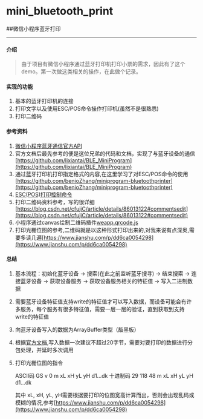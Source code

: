 # mini_bluetooth_print
##微信小程序蓝牙打印

----------


#### 介绍

> 由于项目有微信小程序通过蓝牙打印机打印小票的需求，因此有了这个demo。第一次做这类相关的操作，在此做个记录。
        

#### 实现的功能
1. 基本的蓝牙打印机的连接
2. 打印文字以及使用ESC/POS命令操作打印机(虽然不是很熟悉)
3. 打印二维码

#### 参考资料
1. [微信小程序蓝牙通信官方API](https://developers.weixin.qq.com/miniprogram/dev/api/device/bluetooth-ble/wx.writeBLECharacteristicValue.html)
2. 官方文档后最先参考的便是这位兄弟的代码和文档，实现了与蓝牙设备的通信 [https://github.com/lixiantai/BLE_MiniProgram](https://github.com/lixiantai/BLE_MiniProgram)
3. 通过蓝牙打印机打印指定格式的内容,在这里学习了对ESC/POS命令的使用 [https://github.com/benioZhang/miniprogram-bluetoothprinter](https://github.com/benioZhang/miniprogram-bluetoothprinter)
4. [ESC(POS)打印控制命令](http://www.xmjjdz.com/downloads/manual/cn/ESC(POS)%E6%89%93%E5%8D%B0%E6%8E%A7%E5%88%B6%E5%91%BD%E4%BB%A4.pdf)
5. 打印二维码资料参考，写的很详细 [https://blog.csdn.net/cfujiC/article/details/86013122#commentsedit](https://blog.csdn.net/cfujiC/article/details/86013122#commentsedit)
6. 小程序通过canvas绘制二维码插件[weapp.qrcode.js](https://github.com/yingye/weapp-qrcode)
7. 打印光栅位图的参考,二维码就是以这种形式打印出来的,对我来说有点深奥,需要多读几遍[https://www.jianshu.com/p/dd6ca0054298](https://www.jianshu.com/p/dd6ca0054298)


#### 总结

1. 基本流程：初始化蓝牙设备 -> 搜索(在此之前监听蓝牙搜寻) -> 结束搜索 -> 连接蓝牙设备 -> 获取设备服务 -> 获取设备服务相关的特征值 -> 写入二进制数据
2. 需要蓝牙设备特征值支持write的特征值才可以写入数据，而设备可能会有许多服务，每个服务有很多特征值，需要一层一层的验证，直到获取到支持write的特征值
3. 向蓝牙设备写入的数据为ArrayBuffer类型（敲黑板）
4. 根据[官方文档](https://developers.weixin.qq.com/miniprogram/dev/api/device/bluetooth-ble/wx.writeBLECharacteristicValue.html),写入数据一次建议不超过20字节，需要对要打印的数据进行分包处理，并延时多次调用
5. 打印光栅位图的指令

     ASCII码    GS  v   0    m  xL  xH  yL  yH  d1...dk
     十进制码    29  118  48  m  xL  xH  yL  yH  d1...dk

    其中 xL, xH, yL, yH需要根据要打印的位图宽高计算而出，否则会出现乱码或模糊的情况,参考[https://www.jianshu.com/p/dd6ca0054298](https://www.jianshu.com/p/dd6ca0054298)
  